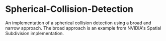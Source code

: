 # Spherical-Collision-Detection
An implementation of a spherical collision detection using a broad and narrow approach. The broad approach is an example from NVIDIA's Spatial Subdivision implementation.

